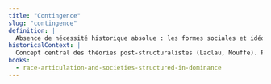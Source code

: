 ```yaml
---
title: "Contingence"
slug: "contingence"
definition: |
  Absence de nécessité historique absolue : les formes sociales et idéologiques sont historiquement situées et modifiables.
historicalContext: |
  Concept central des théories post-structuralistes (Laclau, Mouffe). Permet de penser les bifurcations, les luttes et recompositions dans l’histoire des rapports sociaux.
books:
  - race-articulation-and-societies-structured-in-dominance
---
```

